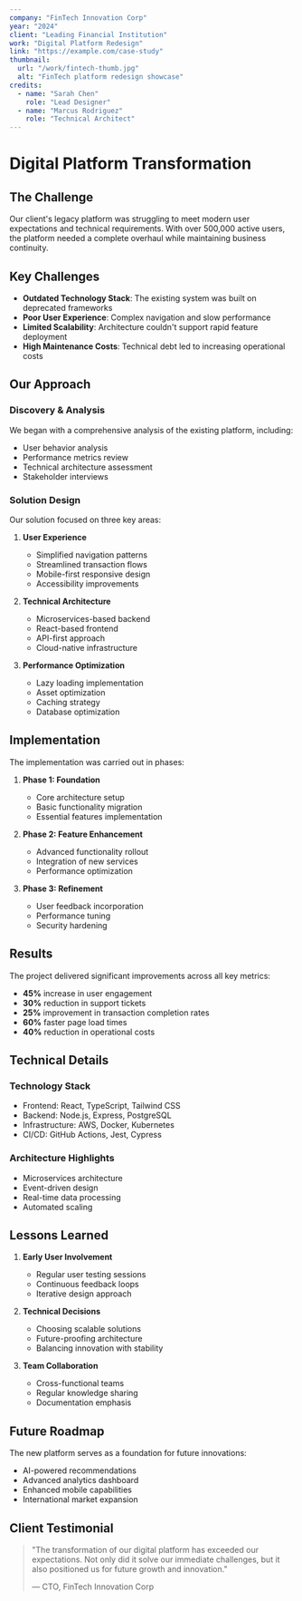 ```yaml
---
company: "FinTech Innovation Corp"
year: "2024"
client: "Leading Financial Institution"
work: "Digital Platform Redesign"
link: "https://example.com/case-study"
thumbnail:
  url: "/work/fintech-thumb.jpg"
  alt: "FinTech platform redesign showcase"
credits:
  - name: "Sarah Chen"
    role: "Lead Designer"
  - name: "Marcus Rodriguez"
    role: "Technical Architect"
---
```


# Digital Platform Transformation

## The Challenge

Our client's legacy platform was struggling to meet modern user expectations and technical requirements. With over 500,000 active users, the platform needed a complete overhaul while maintaining business continuity.

## Key Challenges

- **Outdated Technology Stack**: The existing system was built on deprecated frameworks
- **Poor User Experience**: Complex navigation and slow performance
- **Limited Scalability**: Architecture couldn't support rapid feature deployment
- **High Maintenance Costs**: Technical debt led to increasing operational costs

## Our Approach

### Discovery & Analysis
We began with a comprehensive analysis of the existing platform, including:
- User behavior analysis
- Performance metrics review
- Technical architecture assessment
- Stakeholder interviews

### Solution Design
Our solution focused on three key areas:

1. **User Experience**
   - Simplified navigation patterns
   - Streamlined transaction flows
   - Mobile-first responsive design
   - Accessibility improvements

2. **Technical Architecture**
   - Microservices-based backend
   - React-based frontend
   - API-first approach
   - Cloud-native infrastructure

3. **Performance Optimization**
   - Lazy loading implementation
   - Asset optimization
   - Caching strategy
   - Database optimization

## Implementation

The implementation was carried out in phases:

1. **Phase 1: Foundation**
   - Core architecture setup
   - Basic functionality migration
   - Essential features implementation

2. **Phase 2: Feature Enhancement**
   - Advanced functionality rollout
   - Integration of new services
   - Performance optimization

3. **Phase 3: Refinement**
   - User feedback incorporation
   - Performance tuning
   - Security hardening

## Results

The project delivered significant improvements across all key metrics:

- **45%** increase in user engagement
- **30%** reduction in support tickets
- **25%** improvement in transaction completion rates
- **60%** faster page load times
- **40%** reduction in operational costs

## Technical Details

### Technology Stack
- Frontend: React, TypeScript, Tailwind CSS
- Backend: Node.js, Express, PostgreSQL
- Infrastructure: AWS, Docker, Kubernetes
- CI/CD: GitHub Actions, Jest, Cypress

### Architecture Highlights
- Microservices architecture
- Event-driven design
- Real-time data processing
- Automated scaling

## Lessons Learned

1. **Early User Involvement**
   - Regular user testing sessions
   - Continuous feedback loops
   - Iterative design approach

2. **Technical Decisions**
   - Choosing scalable solutions
   - Future-proofing architecture
   - Balancing innovation with stability

3. **Team Collaboration**
   - Cross-functional teams
   - Regular knowledge sharing
   - Documentation emphasis

## Future Roadmap

The new platform serves as a foundation for future innovations:
- AI-powered recommendations
- Advanced analytics dashboard
- Enhanced mobile capabilities
- International market expansion

## Client Testimonial

> "The transformation of our digital platform has exceeded our expectations. Not only did it solve our immediate challenges, but it also positioned us for future growth and innovation."
> 
> — CTO, FinTech Innovation Corp 